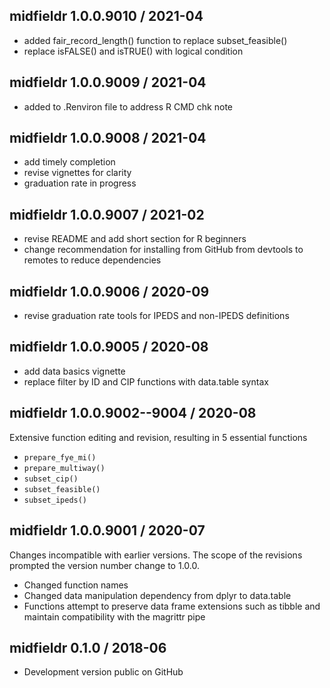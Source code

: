 
## midfieldr 1.0.0.9010 / 2021-04

- added fair_record_length() function to replace subset_feasible() 
- replace isFALSE() and isTRUE() with logical condition

## midfieldr 1.0.0.9009 / 2021-04

- added to .Renviron file to address R CMD chk note


## midfieldr 1.0.0.9008 / 2021-04

- add timely completion 
- revise vignettes for clarity 
- graduation rate in progress



## midfieldr 1.0.0.9007 / 2021-02

- revise README and add short section for R beginners 
- change recommendation for installing from GitHub from devtools to remotes to reduce dependencies 


## midfieldr 1.0.0.9006 / 2020-09

- revise graduation rate tools for IPEDS and non-IPEDS definitions


## midfieldr 1.0.0.9005 / 2020-08

- add data basics vignette
- replace filter by ID and CIP functions with data.table syntax

## midfieldr 1.0.0.9002--9004 / 2020-08

Extensive function editing and revision, resulting in 5 essential functions

- `prepare_fye_mi()`
- `prepare_multiway()` 
- `subset_cip()` 
- `subset_feasible()`  
- `subset_ipeds()`

## midfieldr 1.0.0.9001 / 2020-07

Changes incompatible with earlier versions. The scope of the revisions prompted the version number change to 1.0.0. 

- Changed function names
- Changed data manipulation dependency from dplyr to data.table 
- Functions attempt to preserve data frame extensions such as tibble and maintain compatibility with the magrittr pipe 

## midfieldr 0.1.0 / 2018-06

- Development version public on GitHub
  
<!-- major.minor.patch.dev -->
<!-- MAJOR version when you make incompatible API changes ->
<!-- MINOR version add functionality in a backwards-compatible manner ->
<!-- PATCH version backwards-compatible bug fixes ->

<!-- ### New features -->

<!-- ### Minor improvements -->

<!-- ### Bug fixes -->

<!-- ### Deprecated -->

<!-- ### Defunct -->
